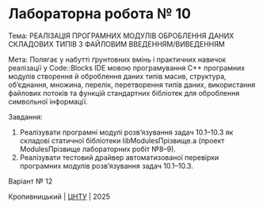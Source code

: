 ﻿# Лабораторна робота № 10

Тема: РЕАЛІЗАЦІЯ ПРОГРАМНИХ МОДУЛІВ ОБРОБЛЕННЯ ДАНИХ СКЛАДОВИХ ТИПІВ З ФАЙЛОВИМ ВВЕДЕННЯМ/ВИВЕДЕННЯМ

Мета: Полягає у набутті ґрунтовних вмінь і практичних навичок реалізації у Code::Blocks IDE мовою програмування С++ програмних модулів створення й оброблення даних типів масив, структура, об’єднання, множина, перелік, перетворення типів даних, використання файлових потоків та функцій стандартних бібліотек для оброблення символьної інформації.

Завдання:
1. Реалізувати програмні модулі розв’язування задач 10.1–10.3 як складові статичної бібліотеки libModulesПрізвище.а (проект ModulesПрізвище лабораторних робіт №8–9).
2. Реалізувати тестовий драйвер автоматизованої перевірки програмних модулів розв’язування задач 10.1–10.3.

Варіант № 12


Кропивницький | <a href="http://www.kntu.kr.ua/">ЦНТУ</a> | 2025
